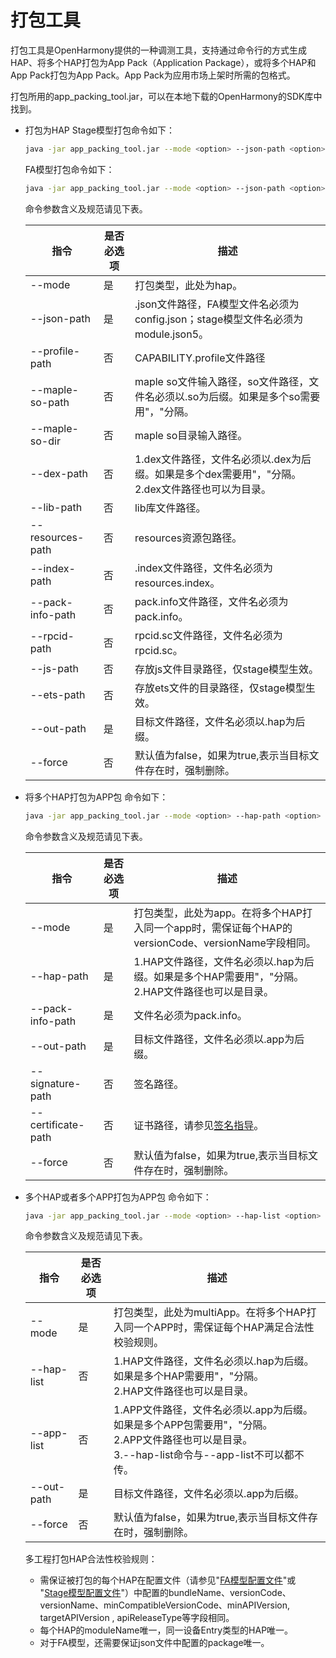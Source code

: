 # 打包工具


打包工具是OpenHarmony提供的一种调测工具，支持通过命令行的方式生成HAP、将多个HAP打包为App Pack（Application Package），或将多个HAP和App Pack打包为App Pack。App Pack为应用市场上架时所需的包格式。


打包所用的app_packing_tool.jar，可以在本地下载的OpenHarmony的SDK库中找到。


- 打包为HAP
  Stage模型打包命令如下：

  
  ```bash
  java -jar app_packing_tool.jar --mode <option> --json-path <option> --resources-path <option> --ets-path <option> --index-path <option> --pack-info-path <option> --out-path <option> --force <option>
  ```

  FA模型打包命令如下：

  
  ```bash
  java -jar app_packing_tool.jar --mode <option> --json-path <option> --maple-so-path <option>  --profile-path <option> --maple-so-dir <option> --dex-path <option> --lib-path <option> --resources-path <option> --index-path <option> --out-path <option> --force <option>
  ```

  命令参数含义及规范请见下表。

  | 指令 | 是否必选项 | 描述 |
  | -------- | -------- | -------- |
  | --mode | 是 | 打包类型，此处为hap。 |
  | --json-path | 是 | .json文件路径，FA模型文件名必须为config.json；stage模型文件名必须为module.json5。 |
  | --profile-path | 否 | CAPABILITY.profile文件路径 |
  | --maple-so-path | 否 | maple&nbsp;so文件输入路径，so文件路径，文件名必须以.so为后缀。如果是多个so需要用"，"分隔。 |
  | --maple-so-dir | 否 | maple&nbsp;so目录输入路径。 |
  | --dex-path | 否 | 1.dex文件路径，文件名必须以.dex为后缀。如果是多个dex需要用"，"分隔。<br/>2.dex文件路径也可以为目录。 |
  | --lib-path | 否 | lib库文件路径。 |
  | --resources-path | 否 | resources资源包路径。 |
  | --index-path | 否 | .index文件路径，文件名必须为resources.index。 |
  | --pack-info-path | 否 | pack.info文件路径，文件名必须为pack.info。 |
  | --rpcid-path | 否 | rpcid.sc文件路径，文件名必须为rpcid.sc。 |
  | --js-path | 否 | 存放js文件目录路径，仅stage模型生效。 |
  | --ets-path | 否 | 存放ets文件的目录路径，仅stage模型生效。 |
  | --out-path | 是 | 目标文件路径，文件名必须以.hap为后缀。 |
  | --force | 否 | 默认值为false，如果为true,表示当目标文件存在时，强制删除。 |

- 将多个HAP打包为APP包
  命令如下：

  
  ```bash
  java -jar app_packing_tool.jar --mode <option> --hap-path <option>  --out-path <option> --signature-path <option> --certificate-path <option>  --pack-info-path <option> --force <option>
  ```

  命令参数含义及规范请见下表。

  | 指令 | 是否必选项 | 描述 |
  | -------- | -------- | -------- |
  | --mode | 是 | 打包类型，此处为app。在将多个HAP打入同一个app时，需保证每个HAP的versionCode、versionName字段相同。 |
  | --hap-path | 是 | 1.HAP文件路径，文件名必须以.hap为后缀。如果是多个HAP需要用"，"分隔。<br/>2.HAP文件路径也可以是目录。 |
  | --pack-info-path | 是 | 文件名必须为pack.info。 |
  | --out-path | 是 | 目标文件路径，文件名必须以.app为后缀。 |
  | --signature-path | 否 | 签名路径。 |
  | --certificate-path | 否 | 证书路径，请参见[签名指导](../security/hapsigntool-guidelines.md)。 |
  | --force | 否 | 默认值为false，如果为true,表示当目标文件存在时，强制删除。 |

- 多个HAP或者多个APP打包为APP包
  命令如下：

  
  ```bash
  java -jar app_packing_tool.jar --mode <option> --hap-list <option> --app-list <option> --out-path <option>
  ```

  命令参数含义及规范请见下表。

  | 指令 | 是否必选项 | 描述 |
  | -------- | -------- | -------- |
  | --mode | 是 | 打包类型，此处为multiApp。在将多个HAP打入同一个APP时，需保证每个HAP满足合法性校验规则。 |
  | --hap-list | 否 | 1.HAP文件路径，文件名必须以.hap为后缀。如果是多个HAP需要用"，"分隔。<br/>2.HAP文件路径也可以是目录。 |
  | --app-list | 否 | 1.APP文件路径，文件名必须以.app为后缀。如果是多个APP包需要用"，"分隔。<br/>2.APP文件路径也可以是目录。<br/>3.--hap-list命令与--app-list不可以都不传。 |
  | --out-path | 是 | 目标文件路径，文件名必须以.app为后缀。 |
  | --force | 否 | 默认值为false，如果为true,表示当目标文件存在时，强制删除。 |

  多工程打包HAP合法性校验规则：

  - 需保证被打包的每个HAP在配置文件（请参见"[FA模型配置文件](../application-models/application-component-configuration-fa.md)"或 "[Stage模型配置文件](../application-models/application-component-configuration-stage.md)"）中配置的bundleName、versionCode、versionName、minCompatibleVersionCode、minAPIVersion,   targetAPIVersion , apiReleaseType等字段相同。
  - 每个HAP的moduleName唯一，同一设备Entry类型的HAP唯一。
  - 对于FA模型，还需要保证json文件中配置的package唯一。
